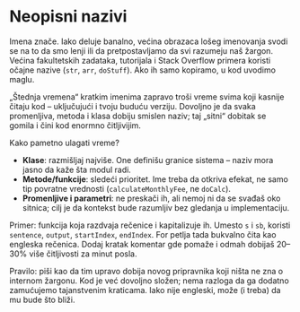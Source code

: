 # Neopisni nazivi

Imena znače. Iako deluje banalno, većina obrazaca lošeg imenovanja svodi se na to da smo lenji ili da pretpostavljamo da svi razumeju naš žargon. Većina fakultetskih zadataka, tutorijala i Stack Overflow primera koristi očajne nazive (`str`, `arr`, `doStuff`). Ako ih samo kopiramo, u kod uvodimo maglu.

„Štednja vremena“ kratkim imenima zapravo troši vreme svima koji kasnije čitaju kod – uključujući i tvoju buduću verziju. Dovoljno je da svaka promenljiva, metoda i klasa dobiju smislen naziv; taj „sitni“ dobitak se gomila i čini kod enormno čitljivijim.

Kako pametno ulagati vreme?
- **Klase**: razmišljaj najviše. One definišu granice sistema – naziv mora jasno da kaže šta modul radi.
- **Metode/funkcije**: sledeći prioritet. Ime treba da otkriva efekat, ne samo tip povratne vrednosti (`calculateMonthlyFee`, ne `doCalc`).
- **Promenljive i parametri**: ne preskači ih, ali nemoj ni da se svađaš oko sitnica; cilj je da kontekst bude razumljiv bez gledanja u implementaciju.

Primer: funkcija koja razdvaja rečenice i kapitalizuje ih. Umesto `s` i `sb`, koristi `sentence`, `output`, `startIndex`, `endIndex`. For petlja tada bukvalno čita kao engleska rečenica. Dodaj kratak komentar gde pomaže i odmah dobijaš 20–30% više čitljivosti za minut posla.

Pravilo: piši kao da tim upravo dobija novog pripravnika koji ništa ne zna o internom žargonu. Kod je već dovoljno složen; nema razloga da ga dodatno zamućujemo tajanstvenim kraticama. Iako nije engleski, može (i treba) da mu bude što bliži.
